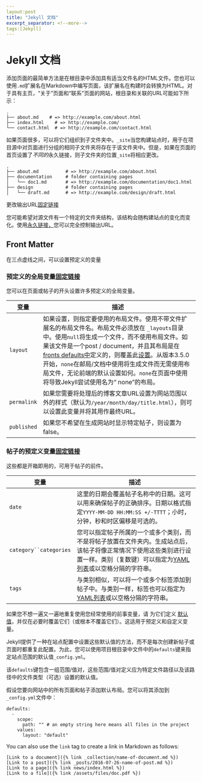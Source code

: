 ```yaml
---
layout:post
title: "Jekyll 文档"
excerpt_separator: <!--more-->
tags:[Jekyll]
---
```




# Jekyll 文档

添加页面的最简单方法是在根目录中添加具有适当文件名的HTML文件。您也可以使用`.md`扩展名在Markdown中编写页面，该扩展名在构建时会转换为HTML。对于具有主页，“关于”页面和“联系”页面的网站，根目录和关联的URL可能如下所示：

```
.
├── about.md    # => http://example.com/about.html
├── index.html    # => http://example.com/
└── contact.html  # => http://example.com/contact.html
```

如果页面很多，可以将它们组织到子文件夹中。`_site`当您构建站点时，用于在项目源中对页面进行分组的相同子文件夹将存在于该文件夹中。但是，如果在页面的首页设置了*不同的*永久链接，则子文件夹的位置`_site`将相应更改。

```
.
├── about.md          # => http://example.com/about.html
├── documentation     # folder containing pages
│   └── doc1.md       # => http://example.com/documentation/doc1.html
├── design            # folder containing pages
│   └── draft.md      # => http://example.com/design/draft.html
```

更改输出URL[固定链接](https://jekyllrb.com/docs/pages/#changing-the-output-url)

您可能希望对源文件有一个特定的文件夹结构，该结构会随构建站点的变化而变化。使用[永久链接，](https://jekyllrb.com/docs/permalinks)您可以完全控制输出URL。





## Front Matter

在三点虚线之间，可以设置预定义的变量

### 预定义的全局变量[固定链接](https://jekyllrb.com/docs/front-matter/#predefined-global-variables)

您可以在页面或帖子的开头设置许多预定义的全局变量。

| 变量        | 描述                                                         |
| ----------- | ------------------------------------------------------------ |
| `layout`    | 如果设置，则指定要使用的布局文件。使用不带文件扩展名的布局文件名。布局文件必须放在 `_layouts`目录中。使用`null`将生成一个文件，而不使用布局文件。如果该文件是一个post / document，并且其布局是在[ fronts defaults中](https://jekyllrb.com/docs/configuration/front-matter-defaults/)定义的，则覆盖此[设置](https://jekyllrb.com/docs/configuration/front-matter-defaults/)。从版本3.5.0开始，`none`在邮局/文档中使用将生成文件而无需使用布局文件，无论前端的默认设置如何。`none`在页面中使用将导致Jekyll尝试使用名为“ none”的布局。 |
| `permalink` | 如果您需要将处理后的博客文章URL设置为网站范围以外的样式（默认为`/year/month/day/title.html`），则可以设置此变量并将其用作最终URL。 |
| `published` | 如果您不希望在生成网站时显示特定帖子，则设置为false。        |

### 帖子的预定义变量[固定链接](https://jekyllrb.com/docs/front-matter/#predefined-variables-for-posts)

这些都是开箱即用的，可用于帖子的前件。

| 变量                   | 描述                                                         |
| ---------------------- | ------------------------------------------------------------ |
| `date`                 | 这里的日期会覆盖帖子名称中的日期。这可以用来确保帖子的正确排序。日期以格式指定`YYYY-MM-DD HH:MM:SS +/-TTTT`；小时，分钟，秒和时区偏移是可选的。 |
| `category``categories` | 您可以指定帖子所属的一个或多个类别，而不是将帖子放置在文件夹内。生成站点后，该帖子将像正常情况下使用这些类别进行设置一样。类别（复数键）可以指定为[YAML列表](https://en.wikipedia.org/wiki/YAML#Basic_components)或以空格分隔的字符串。 |
| `tags`                 | 与类别相似，可以将一个或多个标签添加到帖子中。与类别一样，标签也可以指定为[YAML列表](https://en.wikipedia.org/wiki/YAML#Basic_components)或以空格分隔的字符串。 |

如果您不想一遍又一遍地重复使用您经常使用的前事变量，请 为它们定义 [默认值](https://jekyllrb.com/docs/configuration/front-matter-defaults/)，并仅在必要时覆盖它们（或根本不覆盖它们）。这适用于预定义和自定义变量。

Jekyll提供了一种在站点配置中设置这些默认值的方法，而不是每次创建新帖子或页面时都重复此配置。为此，您可以使用项目根目录中文件中的`defaults`键来指定站点范围的默认值`_config.yml`。

该`defaults`键包含一组范围/值对，这些范围/值对定义应为特定文件路径以及该路径中的文件类型（可选）设置的默认值。

假设您要向网站中的所有页面和帖子添加默认布局。您可以将其添加到`_config.yml`文件中：

```
defaults:
  -
    scope:
      path: "" # an empty string here means all files in the project
    values:
      layout: "default"
```

You can also use the `link` tag to create a link in Markdown as follows:

```
[Link to a document]({% link _collection/name-of-document.md %})
[Link to a post]({% link _posts/2016-07-26-name-of-post.md %})
[Link to a page]({% link news/index.html %})
[Link to a file]({% link /assets/files/doc.pdf %})
```